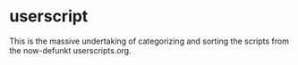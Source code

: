 userscript
==========

This is the massive undertaking of categorizing and sorting the scripts from the now-defunkt userscripts.org.
